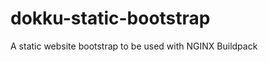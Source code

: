 dokku-static-bootstrap
======================

A static website bootstrap to be used with NGINX Buildpack
